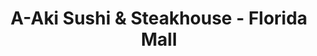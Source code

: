 ---
layout: place
title: "A-Aki Sushi & Steakhouse - Florida Mall"
permalink: /florida/orlando/a-aki-sushi-steakhouse-florida-mall.html
stateAbbr: FL
stateName: Florida
cityName: Orlando
seo:
  name: "A-Aki Sushi & Steakhouse - Florida Mall"
  type: Restaurant
  links: https://a-akisushi.com/
description: "A-Aki Sushi & Steakhouse - Florida Mall serves delicious sushi in Orlando, Florida. Try fresh Japanese dishes for a great dining experience. "
place_id: ChIJna8wekt854gRln3C5E1fq-E
photos:
  - name: >-
      places/ChIJna8wekt854gRln3C5E1fq-E/photos/AeeoHcIJlzctbv0GeGii9LrpE_K9h9kNxcq7Rh9jiG4oRD2P4NORHVLaEvjVGw4mK6U5aZvf0cgY87w3SEf3JQpNmQ8cD5XPLRHlERXS3bCF6Hb-LJBk2nsdTBmFTEQUXpjcD32mEr4z7u6FD4m55WZqCmQIfRiFv0hgegTv5hCLLlbJJApH7V9Dlr8BHyuiE_J3wc-vQZVz1KJKq6yqC4OXlWlKqYOaq0i2NDbe6pxMfmU5S-yTfu1cDZr-TE33RejFOg2itMe4clb-0-Cg0GfhYotYjHFk63kzLAKCPaj1bMYZBA3fTZZb9edXqU_k3-OWXnJXl5XgUgUyUvZ1zEmeHQOKGUi7dL363FBS4kXq6m9LV6j2M8dp8gSw0GoTWTRJXMEWhrfmkpmInRRnzrEB5_fcuc26XvN-fdwb2uei3G8JLQ
    widthPx: 4800
    heightPx: 3600
    authorAttributions:
      - displayName: John Martinez
        uri: https://maps.google.com/maps/contrib/100933673371759727016
        photoUri: >-
          https://lh3.googleusercontent.com/a-/ALV-UjWpaLbOi92OVvQ4jK1FtZciRTIhWAGq49aXf7c1AdxtucYF6sw=s100-p-k-no-mo
    flagContentUri: >-
      https://www.google.com/local/imagery/report/?cb_client=maps_api_places.places_api&image_key=!1e10!2sCIHM0ogKEICAgICbmN3kCQ&hl=en-US
    googleMapsUri: >-
      https://www.google.com/maps/place//data=!3m4!1e2!3m2!1sCIHM0ogKEICAgICbmN3kCQ!2e10!4m2!3m1!1s0x88e77c4b7a30af9d:0xe1ab5f4de4c27d96
  - name: >-
      places/ChIJna8wekt854gRln3C5E1fq-E/photos/AeeoHcKYDE5687Y9g-OhB69RFrMkF_zWCWqVdxpkooih5JWu5tIwEFVYza3IWLA7eiI5dBbc3bCMNCGAwZsMocshg-UDBlFXCGE8L7uvJcNjrjJv7nf32kb2LC3djLuIljxveqLrKu6Y0i4ONA5x_YHcttHhf2Xodiv50abfXQU0RqYkbLDvRVZaqb0gAa1UTufao8jtVZ4wZFLV__EKXvQGlhRUJaF-4We0BibwuD1Dw5Ff8LaXeSHsO8P3MlpCUqmbS6WCo29YKIx3eJ2_HsL8D2_FNWQJdQmice-MfKE4GiS15A
    widthPx: 4032
    heightPx: 3024
    authorAttributions:
      - displayName: A-Aki Sushi & Steakhouse - Florida Mall
        uri: https://maps.google.com/maps/contrib/106833581126491035282
        photoUri: >-
          https://lh3.googleusercontent.com/a-/ALV-UjV8-7_q8QaQBU8tdt8gmsTyIADXkEIYGwyteBEOztW0rJLLXdY=s100-p-k-no-mo
    flagContentUri: >-
      https://www.google.com/local/imagery/report/?cb_client=maps_api_places.places_api&image_key=!1e10!2sAF1QipOh-VyoY0gfE_74l_sGcYZr_Apl75MkYx4so0F_&hl=en-US
    googleMapsUri: >-
      https://www.google.com/maps/place//data=!3m4!1e2!3m2!1sAF1QipOh-VyoY0gfE_74l_sGcYZr_Apl75MkYx4so0F_!2e10!4m2!3m1!1s0x88e77c4b7a30af9d:0xe1ab5f4de4c27d96
  - name: >-
      places/ChIJna8wekt854gRln3C5E1fq-E/photos/AeeoHcIfYp002jG01P1JnbTlkBH4I1cZPr1USxbBKPwNxOEUPHT-d5eVO0MLxnxXeutZKgf3ODc-JPwpvX3HthNUdF58XFXFyVgL0bvAyLZpNPJpuzjdkIKPzsZFYr5aQ8DNg2ypSpsiSW6r3dRK77tWF6Hpj1N3zeENGBW3w0AiLzNyIekjh-RaOLyvht1Bm5iGONcqS_JWxh9SZT0ZgB0vTfWXxzF30zhaJgCExQbyPMe_u51yrZEWE2Yep0EnRs2TU_hYtvh2Iwd2XbmTyopnlY-0ZH9GP1HItIIh0a7agAItNg
    widthPx: 3696
    heightPx: 2448
    authorAttributions:
      - displayName: A-Aki Sushi & Steakhouse - Florida Mall
        uri: https://maps.google.com/maps/contrib/106833581126491035282
        photoUri: >-
          https://lh3.googleusercontent.com/a-/ALV-UjV8-7_q8QaQBU8tdt8gmsTyIADXkEIYGwyteBEOztW0rJLLXdY=s100-p-k-no-mo
    flagContentUri: >-
      https://www.google.com/local/imagery/report/?cb_client=maps_api_places.places_api&image_key=!1e10!2sAF1QipMw99yt8NlP-YAc9F3sLHx83nBvxHugAhAHXf3b&hl=en-US
    googleMapsUri: >-
      https://www.google.com/maps/place//data=!3m4!1e2!3m2!1sAF1QipMw99yt8NlP-YAc9F3sLHx83nBvxHugAhAHXf3b!2e10!4m2!3m1!1s0x88e77c4b7a30af9d:0xe1ab5f4de4c27d96
  - name: >-
      places/ChIJna8wekt854gRln3C5E1fq-E/photos/AeeoHcIFYjyxRC0z8o9G9E8ecg9Jwsf7TA47j9V_YkNIOL_ihIg2rJhmvSj55D_nzKLWoV_BhBevgAeIRcLHKbN-PQ_boVAcVjw3nKMELsQcN3Wvf8RY0H502TjTXYSPrOhbk5QrvJ3lhSZoSCJSb1Q6An0abbEPtAm_mkYbQLP21uIwAZhXlH6JVEdQ6SH1iBNzxQm95tOwQmG5Z_K-pvBpS1ud8q91t2jWkWt4G1sjEmFQiu3Yx27ZYYzpB7uQyDorqTs7ZMk40xPW4QsOPWV0tzBN-41iF7OsBqRJjgUIN8-0Kg8NXx35KpOa_GS-cvq0T21EKMWCEaTItxNEpxCF0CLIdBbuxPIkoG1k4XBFNxTP-8Dm8p2kHo9G8Sqg-2rKxfNutCnMhyrDYuj5eXQP0PbPiGzAZckvjR9aFS-hDvDsYQ
    widthPx: 4032
    heightPx: 3024
    authorAttributions:
      - displayName: Melissa Spain
        uri: https://maps.google.com/maps/contrib/100364761412085311993
        photoUri: >-
          https://lh3.googleusercontent.com/a/ACg8ocKDqLlLhDWXXInsZIcU78WY52ilOV_QlNyssrO8kfMxhIgcXA=s100-p-k-no-mo
    flagContentUri: >-
      https://www.google.com/local/imagery/report/?cb_client=maps_api_places.places_api&image_key=!1e10!2sCIHM0ogKEICAgMDA_ZvFLw&hl=en-US
    googleMapsUri: >-
      https://www.google.com/maps/place//data=!3m4!1e2!3m2!1sCIHM0ogKEICAgMDA_ZvFLw!2e10!4m2!3m1!1s0x88e77c4b7a30af9d:0xe1ab5f4de4c27d96
  - name: >-
      places/ChIJna8wekt854gRln3C5E1fq-E/photos/AeeoHcKuC27gLx0f1ZErR3HOwhsSH83bMu1mEmzRB5h-3ekYwnC0EZMgDTn19CSq-sML4yx1QZwwJthVv9qYglv0YpiB5PvBQhnnRgvTg8YElXDi8ra6wQ9B7hK1lK2AhiFd2b2cvQIRKyoJ25o179XBgykO42MMrrVj3x05JRchCSAw7fdhQjw0-NXUGvfvPrqF1MZBoyBD1Ya1YajS9bUJ8yCJcLju6j_G3KjpFh_neCk4g8bAsdZCfpfAGoweCc0_Pqc54kIGR1MtXUAzLN0uimQkR-NAXKH7tnQRQRrcxAEMgMjt9maLWBWLfJ1RUJ2pi5hXZWvnW-8nrFVhryryUhVdxRKsltIVtKISavzdRw7FjiVFk5wA20nYPjP0WvShmxqRc_zEzfyqPp3jAXElOplONXRbubTlJY5S-EdY5LjrX9GC
    widthPx: 4080
    heightPx: 3060
    authorAttributions:
      - displayName: Betty dorce
        uri: https://maps.google.com/maps/contrib/101809984609514138739
        photoUri: >-
          https://lh3.googleusercontent.com/a-/ALV-UjWq40dQ8o1uG34poRbjBAS4tEgfjnNnnB79ksjy4kFhnSMoZ2Q2=s100-p-k-no-mo
    flagContentUri: >-
      https://www.google.com/local/imagery/report/?cb_client=maps_api_places.places_api&image_key=!1e10!2sCIHM0ogKEICAgMDAk_qdrQE&hl=en-US
    googleMapsUri: >-
      https://www.google.com/maps/place//data=!3m4!1e2!3m2!1sCIHM0ogKEICAgMDAk_qdrQE!2e10!4m2!3m1!1s0x88e77c4b7a30af9d:0xe1ab5f4de4c27d96
  - name: >-
      places/ChIJna8wekt854gRln3C5E1fq-E/photos/AeeoHcJ1sZx162aKAeABaRLTQa0pBZgx3MppbxiNt0Z4kOqW2HizoL3xGipnxhCTfBregD1z8JEqR9samTfB3Vkf0YydVYjLrToS11W30L3Tkg3DgfagUEi4LFXPDs-3BfyIrG4OcChuOqxQbKdqAdoSFeAw9qlmS8qzHJvnU8eymL7Uyy3eV-vAbOP2NP8e2pedhjDFXQ2OituqrA-mZnihCESOmY4Rv3voy6DGnAYVw3E92_m3tKE-CDkIMeLi9OYGDmgVYBiOGMVy3MCZYQZpR-ZjdLij9_UEQLTL7gsVRhTXVWJQjEGvStV0Lc6Vl4A5PDHpSUDM3UcjV2cvciB6sOxGo3FzOFSC714LWXiYppvD7SzUupJMrAV1PE1R29yKd3la31Ra8JxTYKjzjU6NPGmYC7Z2KEXnK8ROKstCDJV_FRgl
    widthPx: 4032
    heightPx: 2268
    authorAttributions:
      - displayName: AL2
        uri: https://maps.google.com/maps/contrib/117228092655171171766
        photoUri: >-
          https://lh3.googleusercontent.com/a-/ALV-UjWcRMfvtHVCXSIC7EhbbWyAKVnFQ26UULrOCcMCVyqTOsog8vOE=s100-p-k-no-mo
    flagContentUri: >-
      https://www.google.com/local/imagery/report/?cb_client=maps_api_places.places_api&image_key=!1e10!2sCIHM0ogKEICAgICHq52jmAE&hl=en-US
    googleMapsUri: >-
      https://www.google.com/maps/place//data=!3m4!1e2!3m2!1sCIHM0ogKEICAgICHq52jmAE!2e10!4m2!3m1!1s0x88e77c4b7a30af9d:0xe1ab5f4de4c27d96
  - name: >-
      places/ChIJna8wekt854gRln3C5E1fq-E/photos/AeeoHcKI6krL5yAMZXZQTw3wrCb-Q5WSgW_QjMbyZakISXs4d9zUqSGi8ccYk6p2VGx9CxuvTF_jnBkFWGFD_p6ZdOzaC6ftv9yVS8Sz75qF3r7QJmGm1cwagx5pFarnmOoKVhfiQoXpMt5lX10zjk1ZHSCuYXZWRvueYThhAlyanA71vyPz_4OMdD_s45mQcmbO_-3_TTqQ8FNE5xrMlhwhit_5BtLtowgyU3lmi6rDba0O6F5Pun1YTf6JywDlUBae9CccpndqbHQukkl84CUzygybJpRMiqouoCSOMQ0us9VCZdSYOXLRcr6DYLkDowC_qvz9BC-7h0kixf7FXql_sOTVXY6jWoeVAZTMWNnmAi09fj4jcTmKwUBH5TexXoK6Cd_IBivz4BwOvesm13ZraC7at1AKVt7lARR4vnL2yP4HFpg
    widthPx: 4800
    heightPx: 3600
    authorAttributions:
      - displayName: William Leone
        uri: https://maps.google.com/maps/contrib/110007998629779813043
        photoUri: >-
          https://lh3.googleusercontent.com/a/ACg8ocJNzAsHU8-rjvAvfmDNW02t1wPhSsi88oSgbIwt7J1nvq9CqA=s100-p-k-no-mo
    flagContentUri: >-
      https://www.google.com/local/imagery/report/?cb_client=maps_api_places.places_api&image_key=!1e10!2sCIHM0ogKEICAgMCQsq-47gE&hl=en-US
    googleMapsUri: >-
      https://www.google.com/maps/place//data=!3m4!1e2!3m2!1sCIHM0ogKEICAgMCQsq-47gE!2e10!4m2!3m1!1s0x88e77c4b7a30af9d:0xe1ab5f4de4c27d96
  - name: >-
      places/ChIJna8wekt854gRln3C5E1fq-E/photos/AeeoHcIQ1kMCqMg2KIGWlvc7IKEwO-DGRmUZTu7Nd85BW8WW-RLm3WoRvdbtUOJve5SClRCAr_s5e3GjTcVuOOdwFqXCqPhX0GAAVTdOwetc5e2mqo2QimoTY8wlDwDrb7llTMZaaHmmwC5edHLuwfifESSJdZ-pJsJTnTqKh4DsPSfpO8Qj-0__DRk3st0xiE4S0FyaP6t70nhyg9zskZy1XpdVZpbxM0e1sP6RDCFstAieXqEchmbNkul9AldIMWBUe7wSg_QvBbC7jWeXTjAQ8Ve9ynI2gSZ5c5IvZbdeAhfuX0ki7g9EKLAURG6PP37tP0ZQUxQfXKDLvjz4D03FBVS39bwT-GYojhSZ-lAVM0cY9-sqZshCq_oFeI_OsDvdos5V4wgt3QT2cveely1sCG_f94Qx9aD6XtYpC6cYlfvBLs3A
    widthPx: 3000
    heightPx: 4000
    authorAttributions:
      - displayName: Reign Kolanjian
        uri: https://maps.google.com/maps/contrib/104707290175049466541
        photoUri: >-
          https://lh3.googleusercontent.com/a-/ALV-UjXr-MtDarKkZdeInzG-f0Lu-cfzqjY0kRkNhjxolT3OpvCiYi5aZg=s100-p-k-no-mo
    flagContentUri: >-
      https://www.google.com/local/imagery/report/?cb_client=maps_api_places.places_api&image_key=!1e10!2sCIHM0ogKEICAgIC_wbnB2wE&hl=en-US
    googleMapsUri: >-
      https://www.google.com/maps/place//data=!3m4!1e2!3m2!1sCIHM0ogKEICAgIC_wbnB2wE!2e10!4m2!3m1!1s0x88e77c4b7a30af9d:0xe1ab5f4de4c27d96
  - name: >-
      places/ChIJna8wekt854gRln3C5E1fq-E/photos/AeeoHcLLE8LnWByRxq1gP-EWGtRnaeFx3mobpqLvgCDBNRXeq16n9lksM6Bky_MQ6cEeQRreJ4n9vDU5--x5ztIRD5nleAn4fI60dBZiZ-XScGoiccLkNX4FdM-WjEQo2rV7BCWWN0jKANmrGShptFLiRaVtPyoMi8SvstKQ-j9Wbn6uijGvVI8OtjG0blaEaDh9R2z65LAbLciYJyAVoQ9YXvV3eXX7zonC6tfJJFOZNDF97qJEA7WzGVRU0niySyLZ-SSwACSZdF_05uHDx0zKXaDV802-d3X-bp2VDqcxEXuP3EPFLVbAlAmmMC_IPdplDDDXSEdXSCvXeB3aHLulPZW5OGUvPb0QWkgKgtkESSz7UeCRHCEOGIFbyBx-0jbMSqYnjndd-sCuJrBQ5bqYipFJrJpoLT7iiliLYKhJ8FsxfcgV
    widthPx: 4800
    heightPx: 3600
    authorAttributions:
      - displayName: John Martinez
        uri: https://maps.google.com/maps/contrib/100933673371759727016
        photoUri: >-
          https://lh3.googleusercontent.com/a-/ALV-UjWpaLbOi92OVvQ4jK1FtZciRTIhWAGq49aXf7c1AdxtucYF6sw=s100-p-k-no-mo
    flagContentUri: >-
      https://www.google.com/local/imagery/report/?cb_client=maps_api_places.places_api&image_key=!1e10!2sCIHM0ogKEICAgICbmN3kjgE&hl=en-US
    googleMapsUri: >-
      https://www.google.com/maps/place//data=!3m4!1e2!3m2!1sCIHM0ogKEICAgICbmN3kjgE!2e10!4m2!3m1!1s0x88e77c4b7a30af9d:0xe1ab5f4de4c27d96
  - name: >-
      places/ChIJna8wekt854gRln3C5E1fq-E/photos/AeeoHcIPa5549nhAtpNHlfnysVn8hIxkOWKxn9ufYhzT4-J8gAkS8mFizgHNOpoVme5r6eL5ilDPw8NVRyD4H8nJZ-PmvEpKq_c8iMGjJJemrWEGGJ1aqgg0r8yqq16yeQ8g2t-MFAlKhiUUKg5_KXVwm6APMUfrgxdbATbaiQt60Q8EnqYROttQ6h9oNpizQk0B0JXf-kNRZygsXrjKZKT67o4RbF_9EQljmwi2yQWGu4wpmPz5IEvYG5ZVXuZE6F4QHsu4lu0qN_yl0qfXbyBS9knJmZgo3MYK9W-moqGWBBI63SHulruRSnGuDGcuis8MrMXfHuF0vvNKqeQD3bmPE5GIfPe9orzVCqp62vCD45S2LVziZG6vUauEr5t3aQ0A3xrUEOX6OdSVmIbjzbOJ3Uru6U09tLJhRa_yuRMRq8KsSA
    widthPx: 3024
    heightPx: 4032
    authorAttributions:
      - displayName: Timothé R.
        uri: https://maps.google.com/maps/contrib/105359786829538445582
        photoUri: >-
          https://lh3.googleusercontent.com/a-/ALV-UjU4ukmFsXcFwgZZnLfmZ1htjz96MrjWO8ufcW3hEm_T-31NBq2m=s100-p-k-no-mo
    flagContentUri: >-
      https://www.google.com/local/imagery/report/?cb_client=maps_api_places.places_api&image_key=!1e10!2sCIHM0ogKEICAgMCAo_jnAQ&hl=en-US
    googleMapsUri: >-
      https://www.google.com/maps/place//data=!3m4!1e2!3m2!1sCIHM0ogKEICAgMCAo_jnAQ!2e10!4m2!3m1!1s0x88e77c4b7a30af9d:0xe1ab5f4de4c27d96
address: 1400 W Sand Lake Rd, Orlando, FL 32809, USA
street: 1400 W Sand Lake Rd
city: Orlando
state: FL
zip: '32809'
country: USA
neighborhood: null
latitude: '28.450089'
longitude: '-81.395064'
accessibility_options:
  wheelchairAccessibleParking: true
  wheelchairAccessibleEntrance: true
  wheelchairAccessibleRestroom: true
  wheelchairAccessibleSeating: true
business_status: OPERATIONAL
name: A-Aki Sushi & Steakhouse - Florida Mall
google_maps_links:
  directionsUri: >-
    https://www.google.com/maps/dir//''/data=!4m7!4m6!1m1!4e2!1m2!1m1!1s0x88e77c4b7a30af9d:0xe1ab5f4de4c27d96!3e0
  placeUri: https://maps.google.com/?cid=16261195667706379670
  writeAReviewUri: >-
    https://www.google.com/maps/place//data=!4m3!3m2!1s0x88e77c4b7a30af9d:0xe1ab5f4de4c27d96!12e1
  reviewsUri: >-
    https://www.google.com/maps/place//data=!4m4!3m3!1s0x88e77c4b7a30af9d:0xe1ab5f4de4c27d96!9m1!1b1
  photosUri: >-
    https://www.google.com/maps/place//data=!4m3!3m2!1s0x88e77c4b7a30af9d:0xe1ab5f4de4c27d96!10e5
primary_type: Japanese Restaurant
opening_hours:
  regular: null
  current: null
secondary_opening_hours:
  regular:
    weekdayDescriptions: null
    type: null
  current:
    weekdayDescriptions: null
    type: null
phone: (407) 888-9545
price_level: PRICE_LEVEL_MODERATE
price_range: $20 &ndash; $30
rating: '3.9'
rating_count: 2472
website: https://a-akisushi.com/
reviews: null
parking_options: null
payment_options: null
allow_dogs: null
curbside_pickup: null
delivery: null
dine_in: null
good_for_children: null
good_for_groups: null
good_for_sports: null
live_music: null
menu_for_children: null
outdoor_seating: null
reservable: null
restroom: null
serves_beer: null
serves_breakfast: null
serves_brunch: null
serves_cocktails: null
serves_coffee: null
serves_dinner: null
serves_dessert: null
serves_lunch: null
serves_vegetarian_food: null
serves_wine: null
takeout: null
summary: null

---